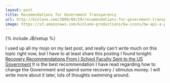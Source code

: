 ```yaml
---
layout: post
title: Recomendations for Government Transparency
url: http://kinlane.com/2009/04/29/recomendations-for-government-transparency/
image: https://s3.amazonaws.com/kinlane-productions/bw-icons/bw-api-a.png
---
```

{% include JB/setup %}
<p>
     I used up all my mojo on my last post, and really can't write much on this topic right now, but I have to at least share this posting I found tonight: <a href="http://www.ischool.berkeley.edu/newsandevents/news/20090417recoveryguidelines">Recovery Recommendations From I School Faculty Sent to the US Government</a> It is the best recommendation I have read regarding how to change the Government and spend some recovery / stimulus money. I will write more about it later, lots of thoughts swimming around.
</p>